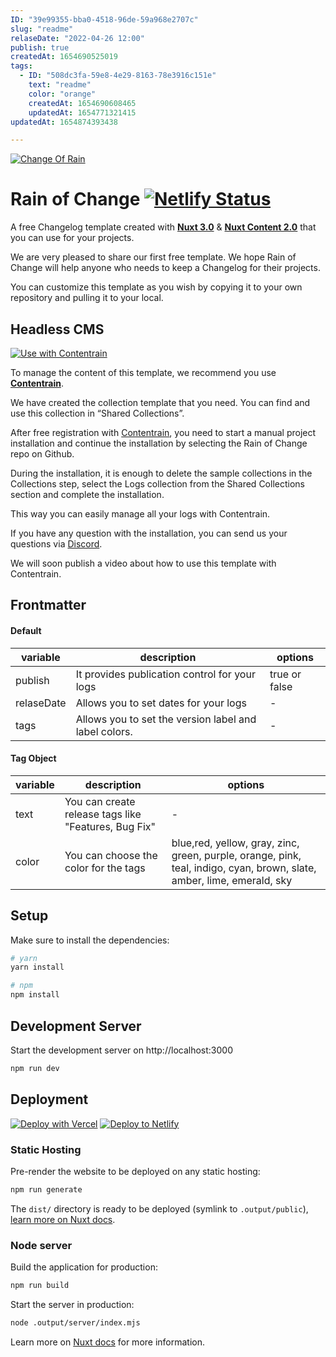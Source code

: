 ```yaml
---
ID: "39e99355-bba0-4518-96de-59a968e2707c"
slug: "readme"
relaseDate: "2022-04-26 12:00"
publish: true
createdAt: 1654690525019
tags:
  - ID: "508dc3fa-59e8-4e29-8163-78e3916c151e"
    text: "readme"
    color: "orange"
    createdAt: 1654690608465
    updatedAt: 1654771321415
updatedAt: 1654874393438

---
```


[![Change Of Rain](https://imagedelivery.net/yx26LyQGM_miwnGU8RnEaw/161e2520-980c-4c92-c953-a7080a77a800/public)](https://change-log-red.vercel.app/)

# Rain of Change [![Netlify Status](https://api.netlify.com/api/v1/badges/86ca144b-95be-4813-ae57-5d1ef8f23856/deploy-status)](https://app.netlify.com/sites/delicate-empanada-f78c32/deploys)
A free Changelog template created with [**Nuxt 3.0**](https://nuxtjs.org) & [**Nuxt Content 2.0**](https://content.nuxtjs.org) that you can use for your projects.

We are very pleased to share our first free template. We hope Rain of Change will help anyone who needs to keep a Changelog for their projects.

You can customize this template as you wish by copying it to your own repository and pulling it to your local.


## Headless CMS
[![Use with Contentrain](https://imagedelivery.net/yx26LyQGM_miwnGU8RnEaw/721c176e-f4b1-4495-1d6c-87a4b9ffa100/public)](https://app.contentrain.io)


To manage the content of this template, we recommend you use [**Contentrain**](Contentrain).

We have created the collection template that you need. You can find and use this collection in “Shared Collections”.

After free registration with [Contentrain](**Contentrain**), you need to start a manual project installation and continue the installation by selecting the Rain of Change repo on Github.

During the installation, it is enough to delete the sample collections in the Collections step, select the Logs collection from the Shared Collections section and complete the installation.

This way you can easily manage all your logs with Contentrain.

If you have any question with the installation, you can send us your questions via [Discord](**Discord**).

We will soon publish a video about how to use this template with Contentrain.


## Frontmatter
#### Default
|variable|description|options|
|-|-|-|
|publish|It provides publication control for your logs| true or false|
|relaseDate|Allows you to set dates for your logs| -|
|tags|Allows you to set the version label and label colors. | -|

#### Tag Object
|variable|description|options|
|-|-|-|
|text| You can create release tags like "Features, Bug Fix"| -|
|color| You can choose the color for the tags | blue,red, yellow, gray, zinc, green, purple, orange, pink, teal, indigo, cyan, brown, slate, amber, lime, emerald, sky |

## Setup

Make sure to install the dependencies:

```bash
# yarn
yarn install

# npm
npm install
```

## Development Server

Start the development server on http://localhost:3000

```bash
npm run dev
```

## Deployment

[![Deploy with Vercel](https://vercel.com/button)](https://vercel.com/new/clone?repository-url=https://github.com/Contentrain/rain-of-change) [![Deploy to Netlify](https://www.netlify.com/img/deploy/button.svg)](https://app.netlify.com/start/deploy?repository=https://github.com/Contentrain/rain-of-change)


### Static Hosting

Pre-render the website to be deployed on any static hosting:

```bash
npm run generate
```

The `dist/` directory is ready to be deployed (symlink to `.output/public`), [learn more on Nuxt docs](https://v3.nuxtjs.org/guide/deploy/static-hosting).

### Node server

Build the application for production:

```bash
npm run build
```

Start the server in production:

```bash
node .output/server/index.mjs
```

Learn more on [Nuxt docs](https://v3.nuxtjs.org/guide/deploy/node-server) for more information.
